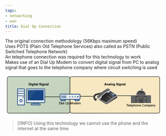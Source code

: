 ```yaml
---
tags:
- networking
- wan
title: Dial Up Connection
---
```


The original connection methodology (56Kbps maximum speed)  
Uses POTS (Plain Old Telephone Services) also called as PSTN (Public Switched Telephone Network)  
An telephone connection was required for this technology to work  
Makes use of an Dial Up Modem to convert digital signal from PC to analog signal that goes to the telephone company where circuit switching is used

![Dial Up Modem|650](../../images/dial-up-modem.png)

 > [!INFO]
 > Using this technology we cannot use the phone and the internet at the same time